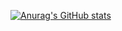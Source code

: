 [![Anurag's GitHub stats](https://github-readme-stats.vercel.app/api?username=a820715049)](https://github.com/anuraghazra/github-readme-stats)
